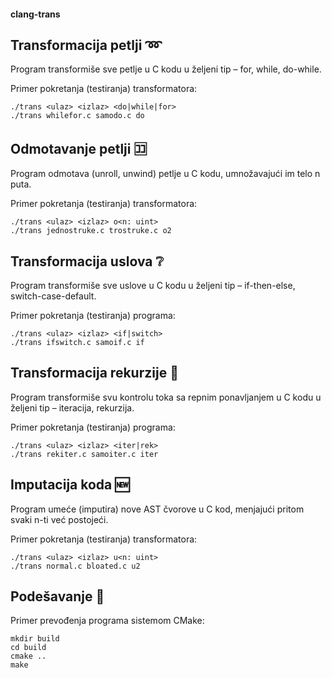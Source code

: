 #### clang-trans

## Transformacija petlji :loop:
Program transformiše sve petlje u C kodu u željeni tip – for, while, do-while.

Primer pokretanja (testiranja) transformatora:
```
./trans <ulaz> <izlaz> <do|while|for>
./trans whilefor.c samodo.c do
```

## Odmotavanje petlji :koko:
Program odmotava (unroll, unwind) petlje u C kodu, umnožavajući im telo n puta.

Primer pokretanja (testiranja) transformatora:
```
./trans <ulaz> <izlaz> o<n: uint>
./trans jednostruke.c trostruke.c o2
```

## Transformacija uslova :grey_question:
Program transformiše sve uslove u C kodu u željeni tip – if-then-else, switch-case-default.

Primer pokretanja (testiranja) programa:
```
./trans <ulaz> <izlaz> <if|switch>
./trans ifswitch.c samoif.c if
```

## Transformacija rekurzije :repeat:
Program transformiše svu kontrolu toka sa repnim ponavljanjem u C kodu u željeni tip – iteracija, rekurzija.

Primer pokretanja (testiranja) programa:
```
./trans <ulaz> <izlaz> <iter|rek>
./trans rekiter.c samoiter.c iter
```

## Imputacija koda :new:
Program umeće (imputira) nove AST čvorove u C kod, menjajući pritom svaki n-ti već postojeći.

Primer pokretanja (testiranja) transformatora:
```
./trans <ulaz> <izlaz> u<n: uint>
./trans normal.c bloated.c u2
```

## Podešavanje :memo:
Primer prevođenja programa sistemom CMake:
```
mkdir build
cd build
cmake ..
make
```

